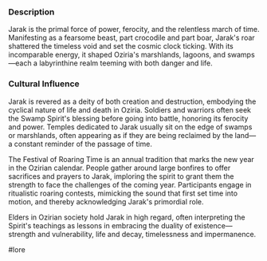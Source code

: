### Description

Jarak is the primal force of power, ferocity, and the relentless march of time. Manifesting as a fearsome beast, part crocodile and part boar, Jarak's roar shattered the timeless void and set the cosmic clock ticking. With its incomparable energy, it shaped Oziria's marshlands, lagoons, and swamps—each a labyrinthine realm teeming with both danger and life.

### Cultural Influence

Jarak is revered as a deity of both creation and destruction, embodying the cyclical nature of life and death in Oziria. Soldiers and warriors often seek the Swamp Spirit's blessing before going into battle, honoring its ferocity and power. Temples dedicated to Jarak usually sit on the edge of swamps or marshlands, often appearing as if they are being reclaimed by the land—a constant reminder of the passage of time.

The Festival of Roaring Time is an annual tradition that marks the new year in the Ozirian calendar. People gather around large bonfires to offer sacrifices and prayers to Jarak, imploring the spirit to grant them the strength to face the challenges of the coming year. Participants engage in ritualistic roaring contests, mimicking the sound that first set time into motion, and thereby acknowledging Jarak's primordial role.

Elders in Ozirian society hold Jarak in high regard, often interpreting the Spirit's teachings as lessons in embracing the duality of existence—strength and vulnerability, life and decay, timelessness and impermanence.

#lore